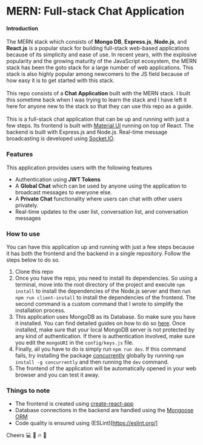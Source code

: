 # MERN: Full-stack Chat Application

#### Introduction

The MERN stack which consists of **Mongo DB**, **Express.js**, **Node.js**, and **React.js** is a popular stack for building full-stack web-based applications because of its simplicity and ease of use. In recent years, with the explosive popularity and the growing maturity of the JavaScript ecosystem, the MERN stack has been the goto stack for a large number of web applications. This stack is also highly popular among newcomers to the JS field because of how easy it is to get started with this stack.
<br/><br/>
This repo consists of a **Chat Application** built with the MERN stack. I built this sometime back when I was trying to learn the stack and I have left it here for anyone new to the stack so that they can use this repo as a guide.
<br/><br/>
This is a full-stack chat application that can be up and running with just a few steps. 
Its frontend is built with [Material UI](https://material-ui.com/) running on top of React.
The backend is built with Express.js and Node.js.
Real-time message broadcasting is developed using [Socket.IO](https://socket.io/).

### Features

This application provides users with the following features
<br/>
* Authentication using **JWT Tokens**
* A **Global Chat** which can be used by anyone using the application to broadcast messages to everyone else.
* A **Private Chat** functionality where users can chat with other users privately.
* Real-time updates to the user list, conversation list, and conversation messages

### How to use

You can have this application up and running with just a few steps because it has both the frontend and the backend in a single repository. Follow the steps below to do so.

1. Clone this repo
2. Once you have the repo, you need to install its dependencies. So using a terminal, move into the root directory of the project and execute `npm install` to install the dependencies of the Node.js server and then run `npm run client-install` to install the dependencies of the frontend. The second command is a custom command that I wrote to simplify the installation process.
3. This application uses MongoDB as its Database. So make sure you have it installed. You can find detailed guides on how to do so [here](https://docs.mongodb.com/manual/administration/install-community/). Once installed, make sure that your local MongoDB server is not protected by any kind of authentication. If there is authentication involved, make sure you edit the `mongoURI` in the `config/keys.js` file.
4. Finally, all you have to do is simply run `npm run dev`. If this command fails, try installing the package [concurrently](https://www.npmjs.com/package/concurrently) globally by running `npm install -g concurrently` and then running the `dev` command.
5. The frontend of the application will be automatically opened in your web browser and you can test it away.


### Things to note

* The frontend is created using [create-react-app](https://github.com/facebook/create-react-app)
* Database connections in the backend are handled using the [Mongoose ORM](https://mongoosejs.com/)
* Code quality is ensured using (ESLint)[https://eslint.org/]


Cheers 💻 🍺 🔥 🙌
